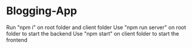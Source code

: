 # Blogging-App

Run "npm i" on root folder and client folder
Use "npm run server" on root folder to start the backend
Use "npm start" on client folder to start the frontend
